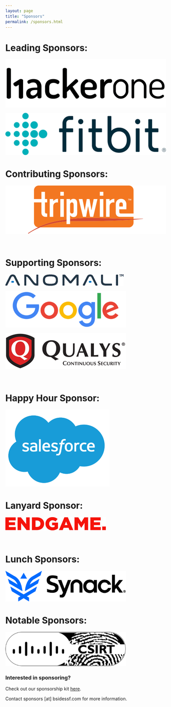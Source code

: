```yaml
---
layout: page
title: "Sponsors"
permalink: /sponsors.html
---    
```


# Leading Sponsors:  

![HackerOne](images/sponsors_2017/hackerone.png "HackerOne Logo")

<img src="/images/sponsors_2017/fitbit.png" width="500" alt="Fitbit">

<br/>

# Contributing Sponsors:

![Tripwire](images/sponsors_2017/tripwire.png "Tripwire Logo")

<br/>

# Supporting Sponsors:

![Anomali](images/sponsors_2017/Anomali_Logo.jpg "Anomali Logo")

<img src="/images/sponsors_2017/google.png" width="375" alt="Google">

![Qualys](images/sponsors_2017/qualys_75.png "Qualys Logo")

<br/>

# Happy Hour Sponsor:

<img src="/images/sponsors_2017/salesforce.png" width="325" alt="Salesforce">

<br/>

# Lanyard Sponsor:

![Endgame](images/sponsors_2017/Endgame_Logo_Half2.jpg "Endgame Logo")

<br/>

# Lunch Sponsors:

<img src="/images/sponsors_2017/synack.png" width="375" alt="Synack">

<br/>

# Notable Sponsors:

<img src="/images/sponsors_2017/cisco_csirt.png" width="375" alt="Cisco CSIRT">

<br/>

### Interested in sponsoring?

Check out our sponsorship kit [here](https://drive.google.com/file/d/0ByXZtaPFWlMiZUlJbFRISnAzVlE/view?usp=sharing).

Contact sponsors [at] bsidessf.com for more information.   
